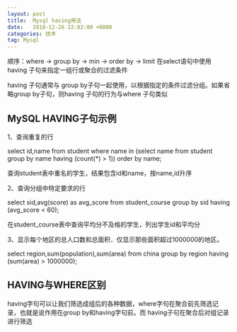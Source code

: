 ```yaml
---
layout: post
title:  Mysql having用法 
date:   2018-12-26 22:02:00 +0800
categories: 技术
tag: Mysql
---
```



顺序：where -> group by -> min -> order by -> limit
在select语句中使用having 子句来指定一组行或聚合的过滤条件

having 子句通常与 group by子句一起使用，以根据指定的条件过滤分组。如果省略group by子句，则having 子句的行为与where 子句类似

 

MySQL HAVING子句示例
---
1、查询重复的行

select id,name from student where name in (select name from student group by name having (count(*) > 1)) order by name;

查询student表中重名的学生，结果包含id和name，按name,id升序

2、查询分组中特定要求的行

select sid,avg(score) as avg_score from student_course group by sid having (avg_score < 60);

在student_course表中查询平均分不及格的学生，列出学生id和平均分

3、显示每个地区的总人口数和总面积．仅显示那些面积超过1000000的地区。

select region,sum(population),sum(area) from china group by region having (sum(area) > 1000000);

 

HAVING与WHERE区别
---
having字句可以让我们筛选成组后的各种数据，where字句在聚合前先筛选记录，也就是说作用在group by和having字句前。而 having子句在聚合后对组记录进行筛选
